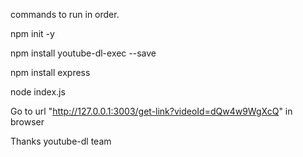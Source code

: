 commands to run in order.

  npm init -y
  
  npm install youtube-dl-exec --save 
  
  npm install express

  node index.js
  
  Go to url "http://127.0.0.1:3003/get-link?videoId=dQw4w9WgXcQ" in browser

Thanks youtube-dl team
